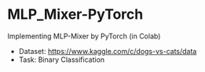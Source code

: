 # MLP_Mixer-PyTorch
Implementing MLP-Mixer by PyTorch (in Colab)
- Dataset: https://www.kaggle.com/c/dogs-vs-cats/data
- Task: Binary Classification
